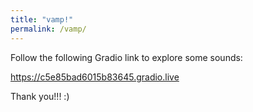 ```yaml
---
title: "vamp!"
permalink: /vamp/
---
```


Follow the following Gradio link to explore some sounds:

https://c5e85bad6015b83645.gradio.live

Thank you!!! :)

